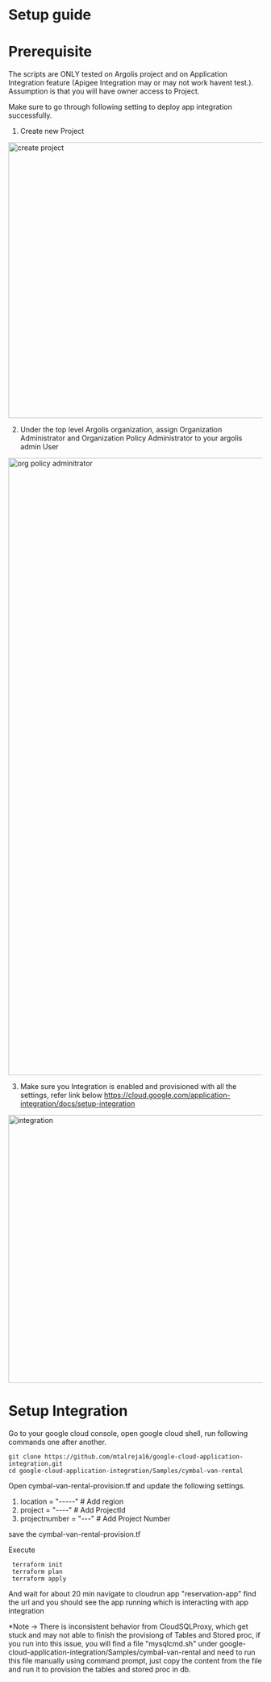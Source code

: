 # Setup guide

# Prerequisite
The scripts are ONLY tested on Argolis project and on Application Integration feature (Apigee Integration may or may not work havent test.).
Assumption is that you will have owner access to Project.

Make sure to go through following setting to deploy app integration successfully.

1. Create new Project 
<img width="547" alt="create project" src="https://user-images.githubusercontent.com/93729562/215848119-dabe2dd9-9fb0-4e2f-82f3-6ba5a1d74eba.png">

2. Under the top level Argolis organization, assign Organization Administrator and  Organization Policy Administrator to your argolis admin User 
<img width="1224" alt="org policy adminitrator" src="https://user-images.githubusercontent.com/93729562/215848116-d1ce44c1-78fe-4a69-b852-481213e1ab6c.png">

3. Make sure you Integration is enabled and provisioned with all the settings, refer link below
https://cloud.google.com/application-integration/docs/setup-integration
<img width="531" alt="integration" src="https://user-images.githubusercontent.com/93729562/216405862-52af544e-2f30-4a06-8c29-b2e262134d04.png">

# Setup Integration 
Go to your google cloud console, open google cloud shell, run following commands one after another.
```
git clone https://github.com/mtalreja16/google-cloud-application-integration.git
cd google-cloud-application-integration/Samples/cymbal-van-rental
```
Open cymbal-van-rental-provision.tf and update the following settings.
1. location = "-----" # Add region
2. project = "----" # Add ProjectId
3. projectnumber = "---" # Add Project Number

save the cymbal-van-rental-provision.tf


Execute
```
 terraform init
 terraform plan 
 terraform apply
``` 
And wait for about 20 min
navigate to cloudrun app "reservation-app" find the url and you should see the app running which is interacting with app integration


*Note -> There is inconsistent behavior from CloudSQLProxy, which get stuck and may not able to finish the provisiong of Tables and Stored proc, if you run into this issue, you will find a file  "mysqlcmd.sh" under google-cloud-application-integration/Samples/cymbal-van-rental and  need to run this file manually using command prompt, just copy the content from the file and run it to provision the tables and stored proc in db.
